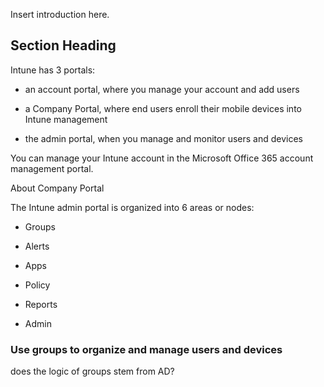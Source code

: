 Insert introduction here.

## Section Heading
Intune has 3 portals:

- an account portal, where you manage your account and add users

- a Company Portal, where end users enroll their mobile devices into Intune management

- the admin portal, when you manage and monitor users and devices

You can manage your Intune account in the Microsoft Office 365 account management portal.

About Company Portal

The Intune admin portal is organized into 6 areas or nodes:

- Groups

- Alerts

- Apps

- Policy

- Reports

- Admin

### Use groups to organize and manage users and  devices
does the logic of groups stem from AD?

